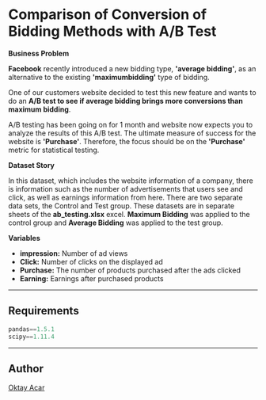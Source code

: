 # Comparison of Conversion of Bidding Methods with A/B Test

**Business Problem**

**Facebook** recently introduced a new bidding type, **'average bidding'**, as an alternative to the existing **'maximumbidding'** type of bidding.

One of our customers website decided to test this new feature and wants to do an **A/B test to see if average bidding brings more conversions than maximum bidding**.

A/B testing has been going on for 1 month and website now expects you to analyze the results of this A/B test. The ultimate measure of success for the website is **'Purchase'**. Therefore, the focus should be on the **'Purchase'** metric for statistical testing.

**Dataset Story**

In this dataset, which includes the website information of a company, there is information such as the number of advertisements that users see and click, as well as earnings information from here. There are two separate data sets, the Control and Test group. These datasets are in separate sheets of the **ab_testing.xlsx** excel. **Maximum Bidding** was applied to the control group and **Average Bidding** was applied to the test group.

**Variables**
- **impression:** Number of ad views
- **Click:** Number of clicks on the displayed ad
- **Purchase:** The number of products purchased after the ads clicked
- **Earning:** Earnings after purchased products

---

## Requirements
~~~python
pandas==1.5.1
scipy==1.11.4
~~~

---

## Author
[Oktay Acar](https://github.com/oktay-acar)